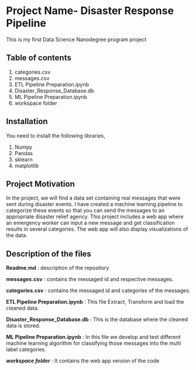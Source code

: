 # Project Name- Disaster Response Pipeline

This is my first Data Science Nanodegree program project

## Table of contents
1) categories.csv
2) messages.csv
3) ETL Pipeline Preparation.ipynb
4) Disaster_Response_Database.db
5) ML Pipeline Preparation.ipynb
6) workspace folder

## Installation
You need to install the following libraries,
1) Numpy
2) Pandas
3) sklearn
4) matplotlib

## Project Motivation
In the project, we will find a data set containing real messages that were sent during disaster events. I have created a machine learning pipeline to categorize these events so that you can send the messages to an appropriate disaster relief agency. This project includes a web app where an emergency worker can input a new message and get classification results in several categories. The web app will also display visualizations of the data. 

## Description of the files
**Readme.md** : description of the repository

**messages.csv** : contains the messaged id and respective messages.

**categories.csv** : contains the messaged id and categories of the messages.

**ETL Pipeline Preparation.ipynb** :  This file Extract, Transform and load the cleaned data.

**Disaster_Response_Database.db** : This is the database where the cleaned data is stored.

**ML Pipeline Preparation.ipynb** : In this file we develop and test different machine learning algorithm for classifying those messages into the multi label categories.

***workspace folder*** : It contains the web app version of the code

